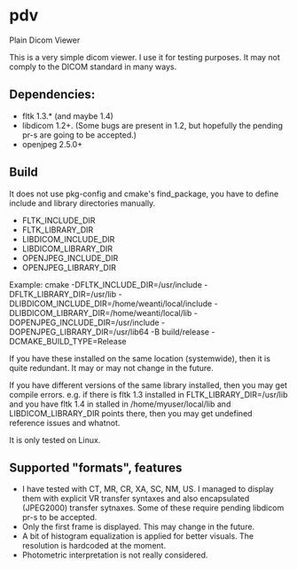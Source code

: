 # pdv
Plain Dicom Viewer

This is a very simple dicom viewer. I use it for testing purposes. It may not comply to the DICOM standard in many ways.

## Dependencies:
* fltk 1.3.* (and maybe 1.4)
* libdicom 1.2+. (Some bugs are present in 1.2, but hopefully the pending pr-s are going to be accepted.)
* openjpeg 2.5.0+

## Build
It does not use pkg-config and cmake's find_package, you have to define include and library directories manually.
* FLTK_INCLUDE_DIR
* FLTK_LIBRARY_DIR
* LIBDICOM_INCLUDE_DIR
* LIBDICOM_LIBRARY_DIR
* OPENJPEG_INCLUDE_DIR
* OPENJPEG_LIBRARY_DIR

Example:
cmake -DFLTK_INCLUDE_DIR=/usr/include -DFLTK_LIBRARY_DIR=/usr/lib -DLIBDICOM_INCLUDE_DIR=/home/weanti/local/include -DLIBDICOM_LIBRARY_DIR=/home/weanti/local/lib -DOPENJPEG_INCLUDE_DIR=/usr/include -DOPENJPEG_LIBRARY_DIR=/usr/lib64 -B build/release -DCMAKE_BUILD_TYPE=Release

If you have these installed on the same location (systemwide), then it is quite redundant. It may or may not change in the future.

If you have different versions of the same library installed, then you may get compile errors. e.g. if there is fltk 1.3 installed in FLTK_LIBRARY_DIR=/usr/lib and you have fltk 1.4 in stalled in /home/myuser/local/lib and LIBDICOM_LIBRARY_DIR points there, then you may get undefined reference issues and whatnot.

It is only tested on Linux.

## Supported "formats", features
* I have tested with CT, MR, CR, XA, SC, NM, US. I managed to display them with explicit VR transfer syntaxes and also encapsulated (JPEG2000) transfer sytnaxes. Some of these require pending libdicom pr-s to be accepted.
* Only the first frame is displayed. This may change in the future.
* A bit of histogram equalization is applied for better visuals. The resolution is hardcoded at the moment.
* Photometric interpretation is not really considered.  
